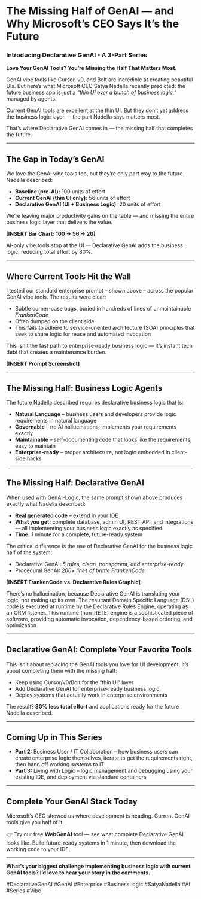 # The Missing Half of GenAI — and Why Microsoft’s CEO Says It’s the Future

### Introducing Declarative GenAI - A 3-Part Series

**Love Your GenAI Tools? You’re Missing the Half That Matters Most.**

GenAI vibe tools like Cursor, v0, and Bolt are incredible at creating beautiful UIs. But here’s what Microsoft CEO Satya Nadella recently predicted: the future business app is just a *“thin UI over a bunch of business logic,”* managed by agents.

Current GenAI tools are excellent at the thin UI. But they don’t yet address the business logic layer — the part Nadella says matters most.

That’s where Declarative GenAI comes in — the missing half that completes the future.

---

## The Gap in Today’s GenAI

We love the GenAI vibe tools too, but they’re only part way to the future Nadella described:

- **Baseline (pre-AI):** 100 units of effort  
- **Current GenAI (thin UI only):** 56 units of effort  
- **Declarative GenAI (UI + Business Logic):** 20 units of effort  

We’re leaving major productivity gains on the table — and missing the entire business logic layer that delivers the value.

**[INSERT Bar Chart: 100 → 56 → 20]**

AI-only vibe tools stop at the UI — Declarative GenAI adds the business logic, reducing total effort by 80%.

---

## Where Current Tools Hit the Wall

I tested our standard enterprise prompt – shown above – across the popular GenAI vibe tools. The results were clear:

- Subtle corner-case bugs, buried in hundreds of lines of unmaintainable *FrankenCode*  
- Often dumped on the client side  
- This fails to adhere to service-oriented architecture (SOA) principles that seek to share logic for reuse and automated invocation  

This isn’t the fast path to enterprise-ready business logic — it’s instant tech debt that creates a maintenance burden.

**[INSERT Prompt Screenshot]**

---

## The Missing Half: Business Logic Agents

The future Nadella described requires declarative business logic that is:

- **Natural Language** – business users and developers provide logic requirements in natural language  
- **Governable** – no AI hallucinations; implements your requirements exactly  
- **Maintainable** – self-documenting code that looks like the requirements, easy to maintain  
- **Enterprise-ready** – proper architecture, not logic embedded in client-side hacks  

---

## The Missing Half: Declarative GenAI

When used with GenAI-Logic, the same prompt shown above produces exactly what Nadella described:

- **Real generated code** – extend in your IDE  
- **What you get:** complete database, admin UI, REST API, and integrations — all implementing your business logic exactly as specified  
- **Time:** 1 minute for a complete, future-ready system  

The critical difference is the use of Declarative GenAI for the business logic half of the system:

- Declarative GenAI: *5 rules, clean, transparent, and enterprise-ready*  
- Procedural GenAI: *200+ lines of brittle FrankenCode*  

**[INSERT FrankenCode vs. Declarative Rules Graphic]**

There’s no hallucination, because Declarative GenAI is translating your logic, not making up its own. The resultant Domain Specific Language (DSL) code is executed at runtime by the Declarative Rules Engine, operating as an ORM listener. This runtime (non-RETE) engine is a sophisticated piece of software, providing automatic invocation, dependency-based ordering, and optimization.

---

## Declarative GenAI: Complete Your Favorite Tools

This isn’t about replacing the GenAI tools you love for UI development. It’s about completing them with the missing half:

- Keep using Cursor/v0/Bolt for the “thin UI” layer  
- Add Declarative GenAI for enterprise-ready business logic  
- Deploy systems that actually work in enterprise environments  

The result? **80% less total effort** and applications ready for the future Nadella described.

---

## Coming Up in This Series

- **Part 2:** Business User / IT Collaboration – how business users can create enterprise logic themselves, iterate to get the requirements right, then hand off working systems to IT  
- **Part 3:** Living with Logic – logic management and debugging using your existing IDE, and deployment via standard containers  

---

## Complete Your GenAI Stack Today

Microsoft’s CEO showed us where development is heading. Current GenAI tools give you half of it.

👉 Try our free **WebGenAI** tool — see what complete Declarative GenAI looks like. Build future-ready systems in 1 minute, then download the working code to your IDE.

---

**What’s your biggest challenge implementing business logic with current GenAI tools? I’d love to hear your story in the comments.**

#DeclarativeGenAI #GenAI #Enterprise #BusinessLogic #SatyaNadella #AI #Series #Vibe